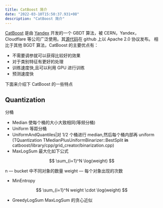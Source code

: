 ```yaml
---
title: CatBoost 简介
date: "2022-03-10T15:50:37.931+08"
description: "CatBoost 简介"
---
```


[CatBoost](https://catboost.ai) 是由 [Yandex](https://en.wikipedia.org/wiki/Yandex) 开发的一个 GBDT 算法，被 CERN，Yandex， Cloudflare 等公司广泛使用。其[源代码](https://github.com/catboost/catboost)在 github 上以 Apache 2.0 协议发布。
相比于其他 BGDT 算法，CatBoost 的主要优点有：

- 不需要调参就可以获得比较好的效果
- 对于类别特征有更好的处理
- 训练速度快,且可以利用 GPU 进行训练
- 预测速度快

下面来介绍下 CatBoost 的一些特点

## Quantization

分桶

- Median
  使每个桶的大小大致相同(等频分桶)
- Uniform
  等距分桶
- UniformAndQuantiles|对 1/2 个桶进行 median,然后每个桶内部再 uniform
  (TQuantization TMedianPlusUniformBinarizer::BestSplit **in** catboost/library/cpp/grid_creator/binarization.cpp)
- MaxLogSum
  最大化如下公式

$$
\sum_{i=1}^N \log(weight)
$$

n — bucket 中不同对象的数量
weight — 每个对象出现的次数

- MinEntropy

$$
\sum_{i=1}^N weight \cdot \log(weight)
$$

- GreedyLogSum
  MaxLogSum 的贪心近似

